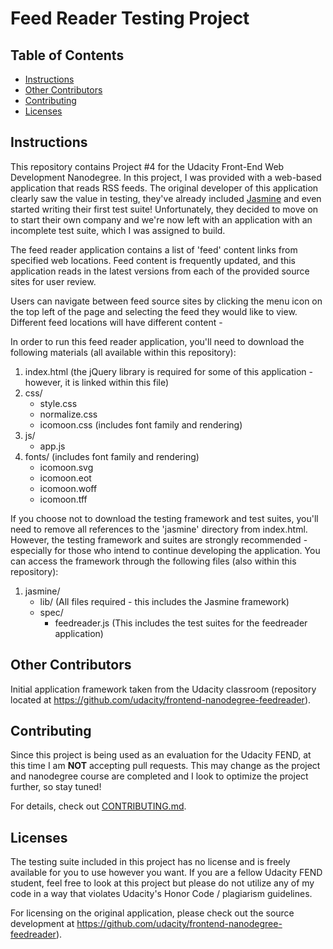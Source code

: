 # Feed Reader Testing Project

## Table of Contents

* [Instructions](#instructions)
* [Other Contributors](#other-contributors)
* [Contributing](#contributing)
* [Licenses](#licenses)

## Instructions

This repository contains Project #4 for the Udacity Front-End Web Development Nanodegree. In this project, I was provided with a web-based application that reads RSS feeds. The original developer of this application clearly saw the value in testing, they've already included [Jasmine](http://jasmine.github.io/) and even started writing their first test suite! Unfortunately, they decided to move on to start their own company and we're now left with an application with an incomplete test suite, which I was assigned to build.

The feed reader application contains a list of 'feed' content links from specified web locations. Feed content is frequently updated, and this application reads in the latest versions from each of the provided source sites for user review. 

Users can navigate between feed source sites by clicking the menu icon on the top left of the page and selecting the feed they would like to view. Different feed locations will have different content - 

In order to run this feed reader application, you'll need to download the following materials (all available within this repository):
1. index.html (the jQuery library is required for some of this application - however, it is linked within this file)
2. css/
   * style.css
   * normalize.css
   * icomoon.css (includes font family and rendering)
3. js/
   * app.js
4. fonts/ (includes font family and rendering)
   * icomoon.svg
   * icomoon.eot
   * icomoon.woff
   * icomoon.tff

If you choose not to download the testing framework and test suites, you'll need to remove all references to the 'jasmine' directory from index.html. However, the testing framework and suites are strongly recommended - especially for those who intend to continue developing the application. You can access the framework through the following files (also within this repository):
1. jasmine/
   * lib/ (All files required - this includes the Jasmine framework)
   * spec/
      * feedreader.js (This includes the test suites for the feedreader application)

## Other Contributors

Initial application framework taken from the Udacity classroom (repository located at https://github.com/udacity/frontend-nanodegree-feedreader).

## Contributing

Since this project is being used as an evaluation for the Udacity FEND, at this time I am **NOT** accepting pull requests. This may change as the project and nanodegree course are completed and I look to optimize the project further, so stay tuned!

For details, check out [CONTRIBUTING.md](CONTRIBUTING.md).

## Licenses

The testing suite included in this project has no license and is freely available for you to use however you want. If you are a fellow Udacity FEND student, feel free to look at this project but please do not utilize any of my code in a way that violates Udacity's Honor Code / plagiarism guidelines.

For licensing on the original application, please check out the source development at https://github.com/udacity/frontend-nanodegree-feedreader).